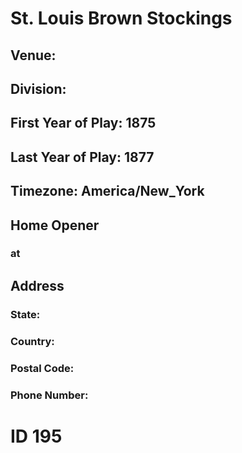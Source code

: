 # St. Louis Brown Stockings
## Venue: 
## Division: 
## First Year of Play: 1875
## Last Year of Play: 1877
## Timezone: America/New_York
## Home Opener
###  at 
## Address
### 
### State: 
### Country: 
### Postal Code: 
### Phone Number: 
# ID 195